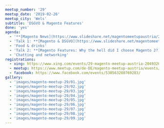 ```yaml
---
meetup_number: '29'
meetup_date: '2019-02-26'
meetup_city: 'Wels'
subtitle: 'DSGVO & Magento Features'
done: 'yes'
agenda:
  - '**[Magento News](https://www.slideshare.net/magentomeetupaustria/29-magento-meetup-austria-news)** by Anna Völkl and Matthias Glitzner-Zeis'
  - 'Talk 1: **[Magento & DSGVO](https://www.slideshare.net/magentomeetupaustria/29-magento-meetup-datareporter)** by Manuel Baumgartner (English slides)'
  - 'Food & drinks'  
  - 'Talk 2: **[Magento Features: Why the hell did I choose Magento 2?](https://www.slideshare.net/magentomeetupaustria/29-magento-meetup-why-the-hell-did-i-chose-magento-2)** with Benjamin Rosenberger (English slides)'
  - 'Chatting and networking'
registrations:
  - xing: https://www.xing.com/events/29-magento-meetup-austria-2049320
  - meetup: https://www.meetup.com/de-DE/magento-meetup-austria/events/258184389/
  - facebook: https://www.facebook.com/events/530563280769283/
gallery:
  - 'images/magento-meetup-29/01.jpg'
  - 'images/magento-meetup-29/02.jpg'
  - 'images/magento-meetup-29/03.jpg'
  - 'images/magento-meetup-29/04.jpg'
  - 'images/magento-meetup-29/05.jpg'
  - 'images/magento-meetup-29/06.jpg'
  - 'images/magento-meetup-29/07.jpg'
  - 'images/magento-meetup-29/08.jpg'
  - 'images/magento-meetup-29/09.jpg'
---
```

